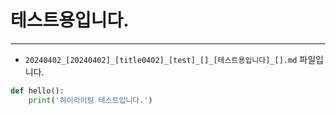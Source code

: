 
# 테스트용입니다.

---

* `20240402_[20240402]_[title0402]_[test]_[]_[테스트용입니다]_[].md` 파일입니다.
```python
def hello():
    print('하이라이팅 테스트입니다.')
```
